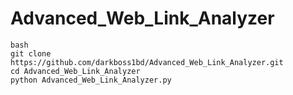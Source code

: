 # Advanced_Web_Link_Analyzer


```
bash
git clone https://github.com/darkboss1bd/Advanced_Web_Link_Analyzer.git
cd Advanced_Web_Link_Analyzer
python Advanced_Web_Link_Analyzer.py

```
